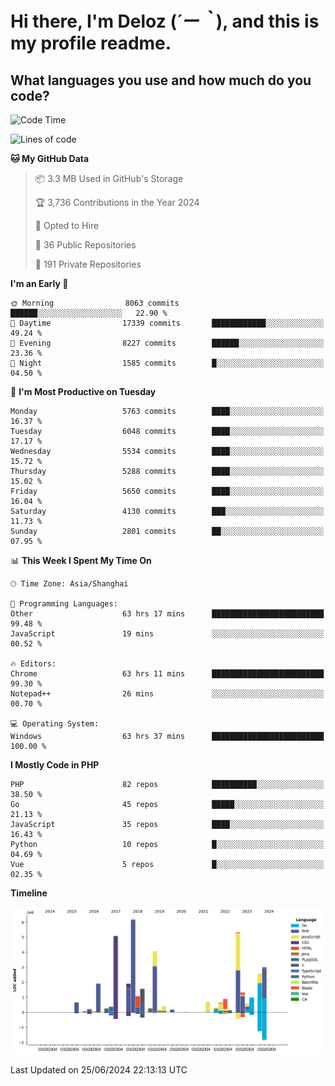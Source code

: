 # **Hi there, I'm Deloz (*´ー｀*), and this is my profile readme.**

## **What languages you use and how much do you code?**

<!--START_SECTION:waka-->
![Code Time](http://img.shields.io/badge/Code%20Time-4%2C287%20hrs%2047%20mins-blue)

![Lines of code](https://img.shields.io/badge/From%20Hello%20World%20I%27ve%20Written-40.8%20million%20lines%20of%20code-blue)

**🐱 My GitHub Data** 

> 📦 3.3 MB Used in GitHub's Storage 
 > 
> 🏆 3,736 Contributions in the Year 2024
 > 
> 💼 Opted to Hire
 > 
> 📜 36 Public Repositories 
 > 
> 🔑 191 Private Repositories 
 > 
**I'm an Early 🐤** 

```text
🌞 Morning                8063 commits        ██████░░░░░░░░░░░░░░░░░░░   22.90 % 
🌆 Daytime                17339 commits       ████████████░░░░░░░░░░░░░   49.24 % 
🌃 Evening                8227 commits        ██████░░░░░░░░░░░░░░░░░░░   23.36 % 
🌙 Night                  1585 commits        █░░░░░░░░░░░░░░░░░░░░░░░░   04.50 % 
```
📅 **I'm Most Productive on Tuesday** 

```text
Monday                   5763 commits        ████░░░░░░░░░░░░░░░░░░░░░   16.37 % 
Tuesday                  6048 commits        ████░░░░░░░░░░░░░░░░░░░░░   17.17 % 
Wednesday                5534 commits        ████░░░░░░░░░░░░░░░░░░░░░   15.72 % 
Thursday                 5288 commits        ████░░░░░░░░░░░░░░░░░░░░░   15.02 % 
Friday                   5650 commits        ████░░░░░░░░░░░░░░░░░░░░░   16.04 % 
Saturday                 4130 commits        ███░░░░░░░░░░░░░░░░░░░░░░   11.73 % 
Sunday                   2801 commits        ██░░░░░░░░░░░░░░░░░░░░░░░   07.95 % 
```


📊 **This Week I Spent My Time On** 

```text
🕑︎ Time Zone: Asia/Shanghai

💬 Programming Languages: 
Other                    63 hrs 17 mins      █████████████████████████   99.48 % 
JavaScript               19 mins             ░░░░░░░░░░░░░░░░░░░░░░░░░   00.52 % 

🔥 Editors: 
Chrome                   63 hrs 11 mins      █████████████████████████   99.30 % 
Notepad++                26 mins             ░░░░░░░░░░░░░░░░░░░░░░░░░   00.70 % 

💻 Operating System: 
Windows                  63 hrs 37 mins      █████████████████████████   100.00 % 
```

**I Mostly Code in PHP** 

```text
PHP                      82 repos            ██████████░░░░░░░░░░░░░░░   38.50 % 
Go                       45 repos            █████░░░░░░░░░░░░░░░░░░░░   21.13 % 
JavaScript               35 repos            ████░░░░░░░░░░░░░░░░░░░░░   16.43 % 
Python                   10 repos            █░░░░░░░░░░░░░░░░░░░░░░░░   04.69 % 
Vue                      5 repos             █░░░░░░░░░░░░░░░░░░░░░░░░   02.35 % 
```



**Timeline**

![Lines of Code chart](https://raw.githubusercontent.com/deloz/deloz/main/assets/bar_graph.png)


 Last Updated on 25/06/2024 22:13:13 UTC
<!--END_SECTION:waka-->
